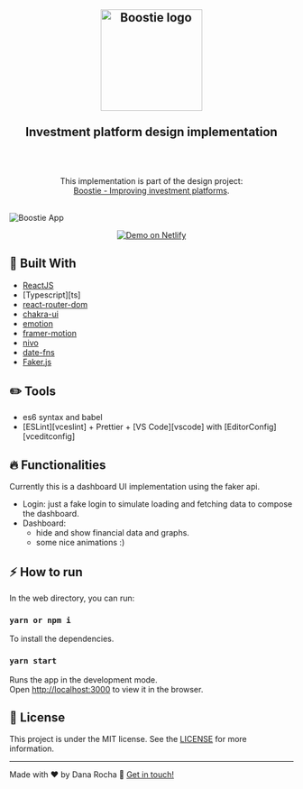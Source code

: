 <h2 align="center">
    <img alt="Boostie logo" src="https://res.cloudinary.com/danarocha/image/upload/v1601053438/github/boostie-logo_ezcwor.png"  width="180px"/>
    <br />
    <br />
    Investment platform design implementation
</h2>
<br /><br />
<p align="center" >
  This implementation is part of the design project: <br /> <a href="https://www.behance.net/gallery/103975967/Improving-Investment-Platforms">Boostie - Improving investment platforms</a>.
</p>
<br />
<img alt="Boostie App" src="https://res.cloudinary.com/danarocha/image/upload/v1600347001/Browsers_k153r7.jpg"  />

<p align="center">
  <a href="https://boostie.netlify.app" target="_blank">
    <img alt="Demo on Netlify" src="">
  </a>
</p>

## :rocket: Built With

- [ReactJS](https://reactjs.org/)
- [Typescript][ts]
- [react-router-dom](https://github.com/ReactTraining/react-router)
- [chakra-ui](https://chakra-ui.com/)
- [emotion](https://emotion.sh/docs/styled)
- [framer-motion](https://www.framer.com/motion/)
- [nivo](https://nivo.rocks)
- [date-fns](https://date-fns.org/)
- [Faker.js](https://github.com/marak/Faker.js/)

## :pencil2: Tools

- es6 syntax and babel
- [ESLint][vceslint] + Prettier + [VS Code][vscode] with [EditorConfig][vceditconfig]

## :fire: Functionalities

Currently this is a dashboard UI implementation using the faker api.

- Login: just a fake login to simulate loading and fetching data to compose the dashboard.
  <br />
- Dashboard:
  - hide and show financial data and graphs.
  - some nice animations :)

## :zap: How to run

In the web directory, you can run:

### `yarn or npm i`

To install the dependencies.

### `yarn start`

Runs the app in the development mode.<br />
Open [http://localhost:3000](http://localhost:3000) to view it in the browser.

## :memo: License

This project is under the MIT license. See the [LICENSE](https://github.com/danarocha-br/boostie/blob/staging/LICENSE) for more information.

---

Made with ♥ by Dana Rocha :wave: [Get in touch!](https://www.linkedin.com/in/danarocha/)
